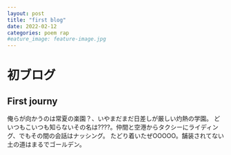 ```yaml
---
layout: post
title: "first blog"
date: 2022-02-12
categories: poem rap
#eature_image: feature-image.jpg
---
```


# 初ブログ

## First journy
俺らが向かうのは常夏の楽園？、いやまだまだ日差しが厳しい灼熱の学園。 どいつもこいつも知らないその名は????。仲間と空港からタクシーにライディング、でもその間の会話はナッシング。
たどり着いたぜOOOOO。舗装されてない土の道はまるでゴールデン。
